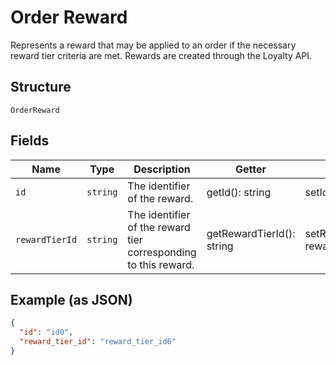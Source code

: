 
# Order Reward

Represents a reward that may be applied to an order if the necessary
reward tier criteria are met. Rewards are created through the Loyalty API.

## Structure

`OrderReward`

## Fields

| Name | Type | Description | Getter | Setter |
|  --- | --- | --- | --- | --- |
| `id` | `string` | The identifier of the reward. | getId(): string | setId(string id): void |
| `rewardTierId` | `string` | The identifier of the reward tier corresponding to this reward. | getRewardTierId(): string | setRewardTierId(string rewardTierId): void |

## Example (as JSON)

```json
{
  "id": "id0",
  "reward_tier_id": "reward_tier_id6"
}
```

